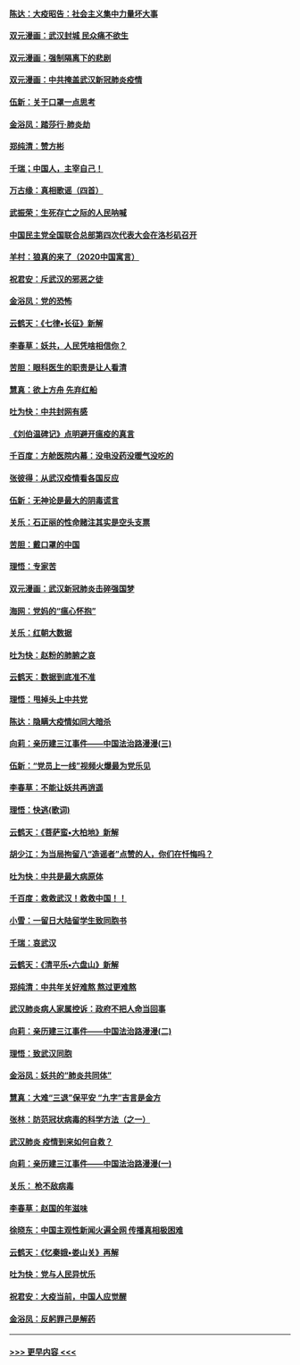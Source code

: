 #### [陈达：大疫昭告：社会主义集中力量坏大事](../pages/nsc993/n11859419.md?t=02120231) 
#### [双元漫画：武汉封城 民众痛不欲生](../pages/nsc993/n11859287.md?t=02120231) 
#### [双元漫画：强制隔离下的悲剧](../pages/nsc993/n11859244.md?t=02120231) 
#### [双元漫画：中共掩盖武汉新冠肺炎疫情](../pages/nsc993/n11858249.md?t=02120231) 
#### [伍新：关于口罩一点思考](../pages/nsc993/n11859195.md?t=02120231) 
#### [金浴凤：踏莎行‧肺炎劫](../pages/nsc993/n11858227.md?t=02120231) 
#### [郑纯清：赞方彬](../pages/nsc993/n11856803.md?t=02120231) 
#### [千瑞；中国人，主宰自己！](../pages/nsc993/n11856793.md?t=02120231) 
#### [万古缘：真相歌谣（四首）](../pages/nsc993/n11856263.md?t=02120231) 
#### [武振荣：生死存亡之际的人民呐喊](../pages/nsc993/n11856256.md?t=02120231) 
#### [中国民主党全国联合总部第四次代表大会在洛杉矶召开](../pages/nsc993/n11856344.md?t=02120231) 
#### [羊村：狼真的来了（2020中国寓言）](../pages/nsc993/n11856229.md?t=02120231) 
#### [祝君安：斥武汉的邪恶之徒](../pages/nsc993/n11855861.md?t=02120231) 
#### [金浴凤：党的恐怖](../pages/nsc993/n11855849.md?t=02120231) 
#### [云鹤天：《七律▪长征》新解](../pages/nsc993/n11855479.md?t=02120231) 
#### [李春草：妖共，人民凭啥相信你？](../pages/nsc993/n11855196.md?t=02120231) 
#### [苦胆：眼科医生的职责是让人看清](../pages/nsc993/n11853840.md?t=02120231) 
#### [慧真：欲上方舟 先弃红船](../pages/nsc993/n11853483.md?t=02120231) 
#### [吐为快：中共封网有感](../pages/nsc993/n11852575.md?t=02120231) 
#### [《刘伯温碑记》点明避开瘟疫的真言](../pages/nsc993/n11852128.md?t=02120231) 
#### [千百度：方舱医院内幕：没电没药没暖气没吃的](../pages/nsc993/n11850211.md?t=02120231) 
#### [张彼得：从武汉疫情看各国反应](../pages/nsc993/n11850102.md?t=02120231) 
#### [伍新：无神论是最大的阴毒谎言](../pages/nsc993/n11846129.md?t=02120231) 
#### [关乐：石正丽的性命赌注其实是空头支票](../pages/nsc993/n11846109.md?t=02120231) 
#### [苦胆：戴口罩的中国](../pages/nsc993/n11845576.md?t=02120231) 
#### [理悟：专家苦](../pages/nsc993/n11845564.md?t=02120231) 
#### [双元漫画：武汉新冠肺炎击碎强国梦](../pages/nsc993/n11843320.md?t=02120231) 
#### [海网：党妈的“瘟心怀抱”](../pages/nsc993/n11840740.md?t=02120231) 
#### [关乐：红朝大数据](../pages/nsc993/n11840675.md?t=02120231) 
#### [吐为快：赵粉的肺腑之哀](../pages/nsc993/n11840618.md?t=02120231) 
#### [云鹤天：数据到底准不准](../pages/nsc993/n11840325.md?t=02120231) 
#### [理悟：甩掉头上中共党](../pages/nsc993/n11838826.md?t=02120231) 
#### [陈达：隐瞒大疫情如同大暗杀](../pages/nsc993/n11838771.md?t=02120231) 
#### [向莉：亲历建三江事件——中国法治路漫漫(三)](../pages/nsc993/n11831825.md?t=02120231) 
#### [伍新：“党员上一线”视频火爆最为党乐见](../pages/nsc993/n11838200.md?t=02120231) 
#### [李春草：不能让妖共再逍遥](../pages/nsc993/n11838102.md?t=02120231) 
#### [理悟：快逃(歌词)](../pages/nsc993/n11838083.md?t=02120231) 
#### [云鹤天：《菩萨蛮▪大柏地》新解](../pages/nsc993/n11838059.md?t=02120231) 
#### [胡少江：为当局拘留八“造谣者”点赞的人，你们在忏悔吗？](../pages/nsc993/n11836801.md?t=02120231) 
#### [吐为快：中共是最大病原体](../pages/nsc993/n11836748.md?t=02120231) 
#### [千百度：救救武汉！救救中国！！](../pages/nsc993/n11836145.md?t=02120231) 
#### [小雪：一留日大陆留学生致同胞书](../pages/nsc993/n11834624.md?t=02120231) 
#### [千瑞：哀武汉](../pages/nsc993/n11833647.md?t=02120231) 
#### [云鹤天：《清平乐▪六盘山》新解](../pages/nsc993/n11833611.md?t=02120231) 
#### [郑纯清：中共年关好难熬 熬过更难熬](../pages/nsc993/n11833489.md?t=02120231) 
#### [武汉肺炎病人家属控诉：政府不把人命当回事](../pages/nsc993/n11833205.md?t=02120231) 
#### [向莉：亲历建三江事件——中国法治路漫漫(二)](../pages/nsc993/n11829102.md?t=02120231) 
#### [理悟：致武汉同胞](../pages/nsc993/n11831522.md?t=02120231) 
#### [金浴凤：妖共的“肺炎共同体”](../pages/nsc993/n11829448.md?t=02120231) 
#### [慧真：大难“三退”保平安 “九字”吉言是金方](../pages/nsc993/n11829501.md?t=02120231) 
#### [张林：防范冠状病毒的科学方法（之一）](../pages/nsc993/n11828618.md?t=02120231) 
#### [武汉肺炎 疫情到来如何自救？](../pages/nsc993/n11827632.md?t=02120231) 
#### [向莉：亲历建三江事件——中国法治路漫漫(一)](../pages/nsc993/n11827190.md?t=02120231) 
#### [关乐： 枪不敌病毒](../pages/nsc993/n11826746.md?t=02120231) 
#### [李春草：赵国的年滋味](../pages/nsc993/n11826321.md?t=02120231) 
#### [徐晓东：中国主观性新闻火遍全网 传播真相极困难](../pages/nsc993/n11826508.md?t=02120231) 
#### [云鹤天：《忆秦娥▪娄山关》再解](../pages/nsc993/n11824682.md?t=02120231) 
#### [吐为快：党与人民异忧乐](../pages/nsc993/n11824660.md?t=02120231) 
#### [祝君安：大疫当前，中国人应觉醒](../pages/nsc993/n11821946.md?t=02120231) 
#### [金浴凤：反躬罪己是解药](../pages/nsc993/n11820280.md?t=02120231) 

----
#### [ >>> 更早内容 <<< ](../indexes/nsc993-earlier.md)
